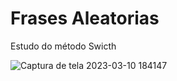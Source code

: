 # Frases Aleatorias

Estudo do método Swicth


![Captura de tela 2023-03-10 184147](https://user-images.githubusercontent.com/111623017/224433908-eef77a41-c2f5-41a8-aeeb-358c45e1c471.png)
